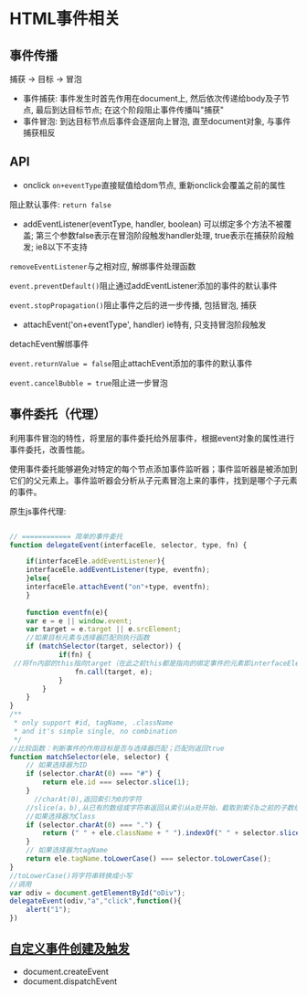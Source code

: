 # HTML事件相关

## 事件传播
捕获 -> 目标 -> 冒泡
- 事件捕获: 事件发生时首先作用在document上, 然后依次传递给body及子节点, 最后到达目标节点; 在这个阶段阻止事件传播叫"捕获"
- 事件冒泡: 到达目标节点后事件会逐层向上冒泡, 直至document对象, 与事件捕获相反

## API
- onclick
`on+eventType`直接赋值给dom节点, 重新onclick会覆盖之前的属性

阻止默认事件: `return false`

- addEventListener(eventType, handler, boolean)
可以绑定多个方法不被覆盖; 第三个参数false表示在冒泡阶段触发handler处理, true表示在捕获阶段触发; ie8以下不支持

`removeEventListener`与之相对应, 解绑事件处理函数

`event.preventDefault()`阻止通过addEventListener添加的事件的默认事件

`event.stopPropagation()`阻止事件之后的进一步传播, 包括冒泡, 捕获

- attachEvent('on+eventType', handler)
ie特有, 只支持冒泡阶段触发

detachEvent解绑事件

`event.returnValue = false`阻止attachEvent添加的事件的默认事件

`event.cancelBubble = true`阻止进一步冒泡

## 事件委托（代理）
利用事件冒泡的特性，将里层的事件委托给外层事件，根据event对象的属性进行事件委托，改善性能。

使用事件委托能够避免对特定的每个节点添加事件监听器；事件监听器是被添加到它们的父元素上。事件监听器会分析从子元素冒泡上来的事件，找到是哪个子元素的事件。

原生js事件代理:
```javascript

// ============ 简单的事件委托
function delegateEvent(interfaceEle, selector, type, fn) {

    if(interfaceEle.addEventListener){
    interfaceEle.addEventListener(type, eventfn);
    }else{
    interfaceEle.attachEvent("on"+type, eventfn);
    }
     
    function eventfn(e){
    var e = e || window.event;    
    var target = e.target || e.srcElement;
    //如果目标元素与选择器匹配则执行函数
    if (matchSelector(target, selector)) {
            if(fn) {
 //将fn内部的this指向target（在此之前this都是指向的绑定事件的元素即interfaceEle）
                fn.call(target, e); 
            }
        }
    }
}
/**
 * only support #id, tagName, .className
 * and it's simple single, no combination
 */
//比较函数：判断事件的作用目标是否与选择器匹配；匹配则返回true
function matchSelector(ele, selector) {
    // 如果选择器为ID
    if (selector.charAt(0) === "#") {            
        return ele.id === selector.slice(1);   
    }
      //charAt(0),返回索引为0的字符
    //slice(a，b),从已有的数组或字符串返回从索引从a处开始，截取到索引b之前的子数组或子字符串；
    //如果选择器为Class
    if (selector.charAt(0) === ".") {
        return (" " + ele.className + " ").indexOf(" " + selector.slice(1) + " ") != -1;
    }
    // 如果选择器为tagName
    return ele.tagName.toLowerCase() === selector.toLowerCase();
}
//toLowerCase()将字符串转换成小写
//调用
var odiv = document.getElementById("oDiv");
delegateEvent(odiv,"a","click",function(){
    alert("1");
})
```

## [自定义事件创建及触发](http://www.cnblogs.com/stephenykk/p/4861420.html)

- document.createEvent
- document.dispatchEvent
